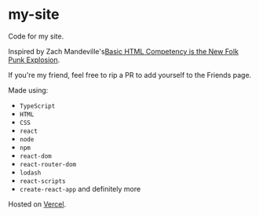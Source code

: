 # my-site
Code for my site.

Inspired by Zach Mandeville's<a href="https://coolguy.website/basic-html-competency-is-the-new-punk-folk-explosion/">Basic HTML Competency is the New Folk Punk Explosion</a>.

If you're my friend, feel free to rip a PR to add yourself to the Friends page.

Made using:
- `TypeScript`
- `HTML` 
- `CSS`
- `react` 
- `node`
- `npm`
- `react-dom`
- `react-router-dom`
- `lodash`
- `react-scripts`
- `create-react-app`
and definitely more

Hosted on <a href="vercel.com">Vercel</a>.
